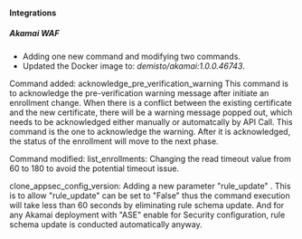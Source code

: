 
#### Integrations
##### Akamai WAF
- Adding one new command and modifying two commands.
- Updated the Docker image to: *demisto/akamai:1.0.0.46743*.

Command added:
acknowledge_pre_verification_warning
This command is to acknowledge the pre-verification warning message after initiate an enrollment change. When there is a conflict between the existing certificate and the new certificate, there will be a warning message popped out, which needs to be acknowledged either manually or automatcally by API Call. This command is the one to acknowledge the warning. After it is acknowledged, the status of the enrollment will move to the next phase.


Command modified:
list_enrollments: 
Changing the read timeout value from 60 to 180 to avoid the potential timeout issue.

clone_appsec_config_version:
Adding a new parameter "rule_update" .
This is to allow "rule_update" can be set to "False" thus the command execution will take less than 60 seconds by eliminating rule schema update.
And for any Akamai deployment with "ASE" enable for Security configuration, rule schema update is conducted automatically anyway.
